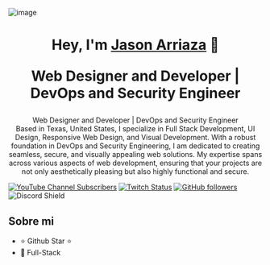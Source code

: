 ![image](https://github.com/Jeet-u/Jeet-u/assets/156883810/515e0215-2367-436d-91cd-998097a0fc5d)

<div align="center">
<h1 align="center">Hey, I'm <a href="#">Jason Arriaza</a> 👋
                            <p href="#">Web Designer and Developer | DevOps and Security Engineer</p>
</h1>
  <p>Web Designer and Developer | DevOps and Security Engineer<br />
Based in Texas, United States, I specialize in Full Stack Development, UI Design, Responsive Web Design, and Visual Development. With a robust foundation in DevOps and Security Engineering, I am dedicated to creating seamless, secure, and visually appealing web solutions. My expertise spans across various aspects of web development, ensuring that your projects are not only aesthetically pleasing but also highly functional and secure.</p>
</div>




[![YouTube Channel Subscribers](https://img.shields.io/youtube/channel/subscribers/UCIjEgHA1vatSR2K4rfcdNRg?style=social)](https://www.youtube.com/@jeet-u1l)
[![Twitch Status](https://img.shields.io/twitch/status/aristidevs?style=social)](https://www.twitch.tv/Jeet-u)
[![GitHub followers](https://img.shields.io/github/followers/arisguimera?style=social)](https://github.com/Jeet-u)
![Discord Shield](https://discordapp.com/api/guilds/807719549075980308/widget.png?style=shield)

## Sobre mi

- ⭐ Github Star ⭐ 
- 📲 Full-Stack
<br>
<!--
**Jeet-u/Jeet-u** is a ✨ _special_ ✨ repository because its `README.md` (this file) appears on your GitHub profile.

Here are some ideas to get you started:

- 🔭 I’m currently working on ...
- 🌱 I’m currently learning ...
- 👯 I’m looking to collaborate on ...
- 🤔 I’m looking for help with ...
- 💬 Ask me about ...
- 📫 How to reach me: ...
- 😄 Pronouns: ...
- ⚡ Fun fact: ...
-->
